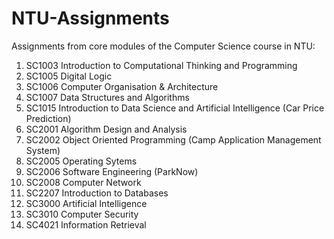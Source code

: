 # NTU-Assignments

Assignments from core modules of the Computer Science course in NTU:
1. SC1003 Introduction to Computational Thinking and Programming
2. SC1005 Digital Logic
3. SC1006 Computer Organisation & Architecture
4. SC1007 Data Structures and Algorithms
5. SC1015 Introduction to Data Science and Artificial Intelligence (Car Price Prediction)
6. SC2001 Algorithm Design and Analysis
7. SC2002 Object Oriented Programming (Camp Application Management System)
8. SC2005 Operating Sytems
9. SC2006 Software Engineering (ParkNow)
10. SC2008 Computer Network
11. SC2207 Introduction to Databases
12. SC3000 Artificial Intelligence
13. SC3010 Computer Security
14. SC4021 Information Retrieval
